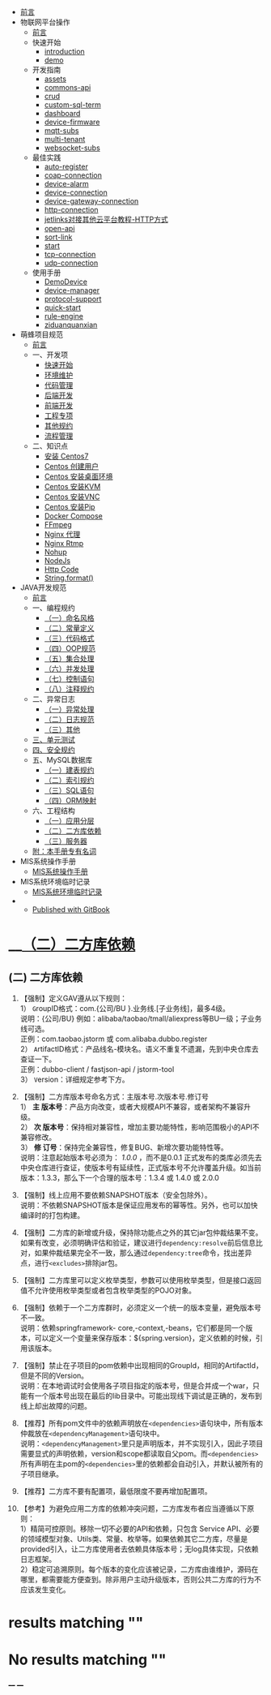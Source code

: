 

  * [ 前言 ](../../)
  * 物联网平台操作 
    * [ 前言 ](../../物联网平台/)
    * 快速开始 
      * [ introduction ](../../物联网平台/quick-start/introduction.html)
      * [ demo ](../../物联网平台/quick-start/demo.html)
    * 开发指南 
      * [ assets ](../../物联网平台/dev-guide/assets.html)
      * [ commons-api ](../../物联网平台/dev-guide/commons-api.html)
      * [ crud ](../../物联网平台/dev-guide/crud.html)
      * [ custom-sql-term ](../../物联网平台/dev-guide/custom-sql-term.html)
      * [ dashboard ](../../物联网平台/dev-guide/dashboard.html)
      * [ device-firmware ](../../物联网平台/dev-guide/device-firmware.html)
      * [ mqtt-subs ](../../物联网平台/dev-guide/mqtt-subs.html)
      * [ multi-tenant ](../../物联网平台/dev-guide/multi-tenant.html)
      * [ websocket-subs ](../../物联网平台/dev-guide/websocket-subs.html)
    * 最佳实践 
      * [ auto-register ](../../物联网平台/best-practices/auto-register.html)
      * [ coap-connection ](../../物联网平台/best-practices/coap-connection.html)
      * [ device-alarm ](../../物联网平台/best-practices/device-alarm.html)
      * [ device-connection ](../../物联网平台/best-practices/device-connection.html)
      * [ device-gateway-connection ](../../物联网平台/best-practices/device-gateway-connection.html)
      * [ http-connection ](../../物联网平台/best-practices/http-connection.html)
      * [ jetlinks对接其他云平台教程-HTTP方式 ](../../物联网平台/best-practices/jetlinks对接其他云平台教程-HTTP方式.html)
      * [ open-api ](../../物联网平台/best-practices/open-api.html)
      * [ sort-link ](../../物联网平台/best-practices/sort-link.html)
      * [ start ](../../物联网平台/best-practices/start.html)
      * [ tcp-connection ](../../物联网平台/best-practices/tcp-connection.html)
      * [ udp-connection ](../../物联网平台/best-practices/udp-connection.html)
    * 使用手册 
      * [ DemoDevice ](../../物联网平台/basics-guide/DemoDevice.html)
      * [ device-manager ](../../物联网平台/basics-guide/device-manager.html)
      * [ protocol-support ](../../物联网平台/basics-guide/protocol-support.html)
      * [ quick-start ](../../物联网平台/basics-guide/quick-start.html)
      * [ rule-engine ](../../物联网平台/basics-guide/rule-engine.html)
      * [ ziduanquanxian ](../../物联网平台/basics-guide/ziduanquanxian.html)
  * 萌蜂项目规范 
    * [ 前言 ](../../萌蜂项目规范/)
    * 一、开发项 
      * [ 快速开始 ](../../萌蜂项目规范/开发项/idea-start.html)
      * [ 环境维护 ](../../萌蜂项目规范/开发项/环境维护.html)
      * [ 代码管理 ](../../萌蜂项目规范/开发项/代码管理.html)
      * [ 后端开发 ](../../萌蜂项目规范/开发项/后端开发.html)
      * [ 前端开发 ](../../萌蜂项目规范/开发项/前端开发.html)
      * [ 工程专项 ](../../萌蜂项目规范/开发项/工程专项.html)
      * [ 其他规约 ](../../萌蜂项目规范/开发项/其他规约.html)
      * [ 流程管理 ](../../萌蜂项目规范/开发项/流程管理.html)
    * 二、知识点 
      * [ 安装 Centos7 ](../../萌蜂项目规范/知识点/install-centos7.html)
      * [ Centos 创建用户 ](../../萌蜂项目规范/知识点/centos-create-user.html)
      * [ Centos 安装桌面环境 ](../../萌蜂项目规范/知识点/centos-install-gnome.html)
      * [ Centos 安装KVM ](../../萌蜂项目规范/知识点/centos-install-kvm.html)
      * [ Centos 安装VNC ](../../萌蜂项目规范/知识点/centos-install-vnc.html)
      * [ Centos 安装Pip ](../../萌蜂项目规范/知识点/centos-install-pip.html)
      * [ Docker Compose ](../../萌蜂项目规范/知识点/docker-compose.html)
      * [ FFmpeg ](../../萌蜂项目规范/知识点/ffmpeg.html)
      * [ Nginx 代理 ](../../萌蜂项目规范/知识点/nginx-prefix.html)
      * [ Nginx Rtmp ](../../萌蜂项目规范/知识点/nginx-rtmp.html)
      * [ Nohup ](../../萌蜂项目规范/知识点/nohup.html)
      * [ NodeJs ](../../萌蜂项目规范/知识点/nodejs-upgrade.html)
      * [ Http Code ](../../萌蜂项目规范/知识点/http-code.html)
      * [ String.format() ](../../萌蜂项目规范/知识点/string-format.html)
  * JAVA开发规范 
    * [ 前言 ](../)
    * 一、编程规约 
      * [ （一）命名风格 ](../编程规约/命名风格.html)
      * [ （二）常量定义 ](../编程规约/常量定义.html)
      * [ （三）代码格式 ](../编程规约/代码格式.html)
      * [ （四）OOP规范 ](../编程规约/OOP规范.html)
      * [ （五）集合处理 ](../编程规约/集合处理.html)
      * [ （六）并发处理 ](../编程规约/并发处理.html)
      * [ （七）控制语句 ](../编程规约/控制语句.html)
      * [ （八）注释规约 ](../编程规约/注释规约.html)
    * 二、异常日志 
      * [ （一）异常处理 ](../异常日志/异常处理.html)
      * [ （二）日志规范 ](../异常日志/日志规约.html)
      * [ （三）其他 ](../异常日志/其他.html)
    * [ 三、单元测试 ](../单元测试.html)
    * [ 四、安全规约 ](../安全规约.html)
    * 五、MySQL数据库 
      * [ （一）建表规约 ](../MySQL数据库/建表规约.html)
      * [ （二）索引规约 ](../MySQL数据库/索引规约.html)
      * [ （三）SQL语句 ](../MySQL数据库/SQL语句.html)
      * [ （四）ORM映射 ](../MySQL数据库/ORM映射.html)
    * 六、工程结构 
      * [ （一）应用分层 ](应用分层.html)
      * [ （二）二方库依赖 ](二方库依赖.html)
      * [ （三）服务器 ](服务器.html)
    * [ 附：本手册专有名词 ](../本手册专有名词.html)
  * MIS系统操作手册 
    * [ MIS系统操作手册 ](../../用户操作手册/用户操作手册.html)
  * MIS系统环境临时记录 
    * [ MIS系统环境临时记录 ](../../MIS系统环境临时记录/组态和大屏连接地址配置.html)
  *   * [ Published with GitBook ](https://www.gitbook.com)

#  __[（二）二方库依赖](../..)

## (二) 二方库依赖

  1. 【强制】定义GAV遵从以下规则：  
1） `G`roupID格式：com.{公司/BU }.业务线.[子业务线]，最多4级。  
说明：{公司/BU} 例如：alibaba/taobao/tmall/aliexpress等BU一级；子业务线可选。  
正例：com.taobao.jstorm 或 com.alibaba.dubbo.register  
2） `A`rtifactID格式：产品线名-模块名。语义不重复不遗漏，先到中央仓库去查证一下。  
正例：dubbo-client / fastjson-api / jstorm-tool  
3） `V`ersion：详细规定参考下方。

  2. 【强制】二方库版本号命名方式：主版本号.次版本号.修订号  
1） **主 版本号**：产品方向改变，或者大规模API不兼容，或者架构不兼容升级。  
2） **次 版本号**：保持相对兼容性，增加主要功能特性，影响范围极小的API不兼容修改。  
3） **修 订号**：保持完全兼容性，修复BUG、新增次要功能特性等。  
说明：注意起始版本号必须为： _1.0.0_ ，而不是0.0.1
正式发布的类库必须先去中央仓库进行查证，使版本号有延续性，正式版本号不允许覆盖升级。如当前版本：1.3.3，那么下一个合理的版本号：1.3.4 或
1.4.0 或 2.0.0

  3. 【强制】线上应用不要依赖SNAPSHOT版本（安全包除外）。  
说明：不依赖SNAPSHOT版本是保证应用发布的幂等性。另外，也可以加快编译时的打包构建。

  4. 【强制】二方库的新增或升级，保持除功能点之外的其它jar包仲裁结果不变。如果有改变，必须明确评估和验证，建议进行`dependency:resolve`前后信息比对，如果仲裁结果完全不一致，那么通过`dependency:tree`命令，找出差异点，进行`<excludes>`排除jar包。
  5. 【强制】二方库里可以定义枚举类型，参数可以使用枚举类型，但是接口返回值不允许使用枚举类型或者包含枚举类型的POJO对象。
  6. 【强制】依赖于一个二方库群时，必须定义一个统一的版本变量，避免版本号不一致。   
说明：依赖springframework-
core,-context,-beans，它们都是同一个版本，可以定义一个变量来保存版本：${spring.version}，定义依赖的时候，引用该版本。

  7. 【强制】禁止在子项目的pom依赖中出现相同的GroupId，相同的ArtifactId，但是不同的Version。   
说明：在本地调试时会使用各子项目指定的版本号，但是合并成一个war，只能有一个版本号出现在最后的lib目录中。可能出现线下调试是正确的，发布到线上却出故障的问题。

  8. 【推荐】所有pom文件中的依赖声明放在`<dependencies>`语句块中，所有版本仲裁放在`<dependencyManagement>`语句块中。   
说明：`<dependencyManagement>`里只是声明版本，并不实现引入，因此子项目需要显式的声明依赖，version和scope都读取自父pom。而`<dependencies>`所有声明在主pom的`<dependencies>`里的依赖都会自动引入，并默认被所有的子项目继承。

  9. 【推荐】二方库不要有配置项，最低限度不要再增加配置项。
  10. 【参考】为避免应用二方库的依赖冲突问题，二方库发布者应当遵循以下原则：  
1）精简可控原则。移除一切不必要的API和依赖，只包含 Service
API、必要的领域模型对象、Utils类、常量、枚举等。如果依赖其它二方库，尽量是provided引入，让二方库使用者去依赖具体版本号；无log具体实现，只依赖日志框架。  
2）稳定可追溯原则。每个版本的变化应该被记录，二方库由谁维护，源码在哪里，都需要能方便查到。除非用户主动升级版本，否则公共二方库的行为不应该发生变化。

#  results matching ""

# No results matching ""

[ __](应用分层.html) [ __](服务器.html)


